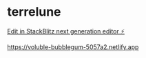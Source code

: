 # terrelune

[Edit in StackBlitz next generation editor ⚡️](https://stackblitz.com/~/github.com/aetrad/terrelune)

https://voluble-bubblegum-5057a2.netlify.app
